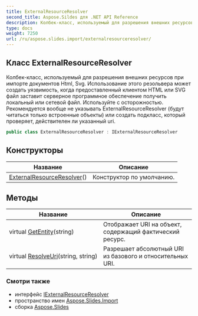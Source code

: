 ```yaml
---
title: ExternalResourceResolver
second_title: Aspose.Sildes для .NET API Reference
description: Колбек-класс, используемый для разрешения внешних ресурсов при импорте документов Html Svg. Использование этого резольвера может создать уязвимость, когда предоставленный клиентом HTML или SVG файл заставит серверное программное обеспечение получить локальный или сетевой файл. Используйте с осторожностью. Рекомендуется вообще не указывать ExternalResourceResolver будут читаться только встроенные объекты или создать подкласс, который проверяет, действителен ли указанный uri.
type: docs
weight: 7250
url: /ru/aspose.slides.import/externalresourceresolver/
---
```


## Класс ExternalResourceResolver

Колбек-класс, используемый для разрешения внешних ресурсов при импорте документов Html, Svg. Использование этого резольвера может создать уязвимость, когда предоставленный клиентом HTML или SVG файл заставит серверное программное обеспечение получить локальный или сетевой файл. Используйте с осторожностью. Рекомендуется вообще не указывать ExternalResourceResolver (будут читаться только встроенные объекты) или создать подкласс, который проверяет, действителен ли указанный uri.

```csharp
public class ExternalResourceResolver : IExternalResourceResolver
```

## Конструкторы

| Название | Описание |
| --- | --- |
| [ExternalResourceResolver](externalresourceresolver)() | Конструктор по умолчанию. |

## Методы

| Название | Описание |
| --- | --- |
| virtual [GetEntity](../../aspose.slides.import/externalresourceresolver/getentity)(string) | Отображает URI на объект, содержащий фактический ресурс. |
| virtual [ResolveUri](../../aspose.slides.import/externalresourceresolver/resolveuri)(string, string) | Разрешает абсолютный URI из базового и относительных URI. |

### Смотри также

* интерфейс [IExternalResourceResolver](../iexternalresourceresolver)
* пространство имен [Aspose.Slides.Import](../../aspose.slides.import)
* сборка [Aspose.Slides](../../)

<!-- DO NOT EDIT: сгенерировано xmldocmd для Aspose.Slides.dll -->